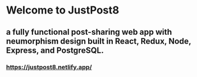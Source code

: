 # Welcome to JustPost8

## a fully functional post-sharing web app with neumorphism design built in React, Redux, Node, Express, and PostgreSQL.

### https://justpost8.netlify.app/
